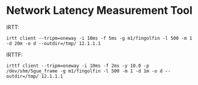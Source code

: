 # Network Latency Measurement Tool

IRTT:
```
irtt client --tripm=oneway -i 10ms -f 5ms -g m1/fingolfin -l 500 -m 1 -d 20m -o d --outdir=/tmp/ 12.1.1.1
```

IRTTF:
```
irttf client --tripm=oneway -i 10ms -f 2ms -y 10.0 -p /dev/shm/5gue_frame -g m1/fingolfin -l 500 -m 1 -d 1m -o d --outdir=/tmp/ 12.1.1.1
```